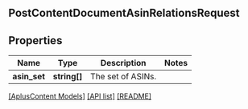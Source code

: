 ## PostContentDocumentAsinRelationsRequest

## Properties

Name | Type | Description | Notes
------------ | ------------- | ------------- | -------------
**asin_set** | **string[]** | The set of ASINs. |

[[AplusContent Models]](../) [[API list]](../../Api) [[README]](../../../README.md)
